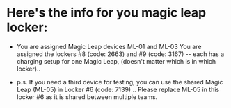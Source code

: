 # Here's the info for you magic leap locker:

- You are assigned Magic Leap devices ML-01 and ML-03
  You are assigned the lockers #8 (code: 2663) and #9 (code: 3167) 
  -- each has a charging setup for one Magic Leap, (doesn't matter which is in which locker)..

- p.s. If you need a third device for testing, you can use the shared Magic Leap (ML-05) in 
  Locker #6 (code: 7139) .. Please replace ML-05 in this locker #6 as it is shared between multiple teams.
